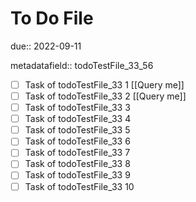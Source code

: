 # To Do File

due:: 2022-09-11

metadatafield:: todoTestFile_33_56

- [ ] Task of todoTestFile_33 1 [[Query me]]
- [ ] Task of todoTestFile_33 2 [[Query me]]
- [ ] Task of todoTestFile_33 3
- [ ] Task of todoTestFile_33 4
- [ ] Task of todoTestFile_33 5
- [ ] Task of todoTestFile_33 6
- [ ] Task of todoTestFile_33 7
- [ ] Task of todoTestFile_33 8
- [ ] Task of todoTestFile_33 9
- [ ] Task of todoTestFile_33 10